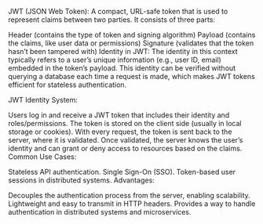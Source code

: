 JWT (JSON Web Token): A compact, URL-safe token that is used to represent claims between two parties. It consists of three parts:

Header (contains the type of token and signing algorithm)
Payload (contains the claims, like user data or permissions)
Signature (validates that the token hasn’t been tampered with)
Identity in JWT: The identity in this context typically refers to a user’s unique information (e.g., user ID, email) embedded in the token’s payload. This identity can be verified without querying a database each time a request is made, which makes JWT tokens efficient for stateless authentication.

JWT Identity System:

Users log in and receive a JWT token that includes their identity and roles/permissions.
The token is stored on the client side (usually in local storage or cookies).
With every request, the token is sent back to the server, where it is validated.
Once validated, the server knows the user’s identity and can grant or deny access to resources based on the claims.
Common Use Cases:

Stateless API authentication.
Single Sign-On (SSO).
Token-based user sessions in distributed systems.
Advantages:

Decouples the authentication process from the server, enabling scalability.
Lightweight and easy to transmit in HTTP headers.
Provides a way to handle authentication in distributed systems and microservices.
